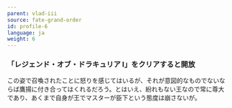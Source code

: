 ```yaml
---
parent: vlad-iii
source: fate-grand-order
id: profile-6
language: ja
weight: 6
---
```


### 「レジェンド・オブ・ドラキュリア Ⅰ」をクリアすると開放

この姿で召喚されたことに怒りを感じてはいるが、それが意図的なものでないならば鷹揚に付き合ってはくれるだろう。とはいえ、紛れもない王なので常に尊大であり、あくまで自身が王でマスターが臣下という態度は崩さないが。
